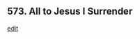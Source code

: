 
## 573.  All to Jesus I Surrender
[edit](https://docs.google.com/document/d/1msyF-BhnSOaJNTFHJ1V1b3k5BNzaKIfV/edit?mode=html)



